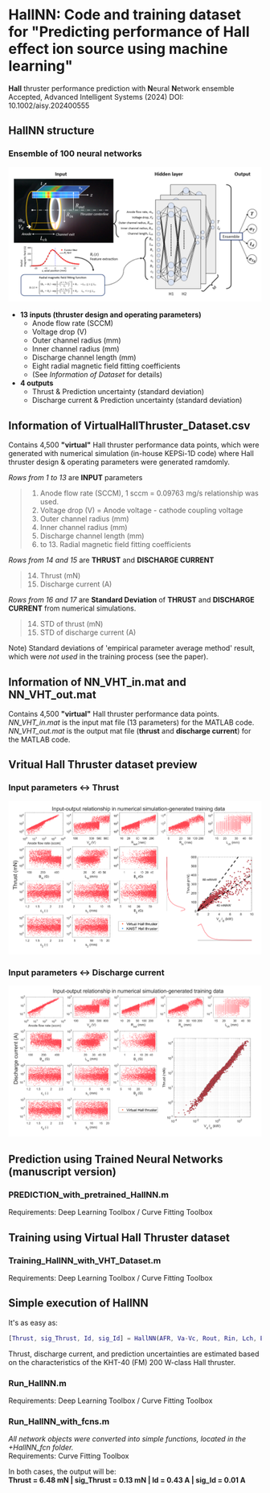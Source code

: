 # HallNN: Code and training dataset for "Predicting performance of Hall effect ion source using machine learning"
**Hall** thruster performance prediction with **N**eural **N**etwork ensemble   
Accepted, Advanced Intelligent Systems (2024)
DOI: 10.1002/aisy.202400555

## HallNN structure
### **Ensemble of 100 neural networks**

![image](https://github.com/JaehongPark-Plasma/HallNN/blob/main/Data/intro.png?raw=true)

* **13 inputs (thruster design and operating parameters)**
  * Anode flow rate (SCCM)
  * Voltage drop (V)
  * Outer channel radius (mm)
  * Inner channel radius (mm)
  * Discharge channel length (mm)
  * Eight radial magnetic field fitting coefficients
  * (See *Information of Dataset* for details)
* **4 outputs**
  * Thrust & Prediction uncertainty (standard deviation)
  * Discharge current & Prediction uncertainty (standard deviation)

## Information of VirtualHallThruster_Dataset.csv
Contains 4,500 **"virtual"** Hall thruster performance data points, which were generated with numerical simulation (in-house KEPSi-1D code) where Hall thruster design & operating parameters were generated ramdomly.

*Rows from 1 to 13* are **INPUT** parameters   
> 1. Anode flow rate (SCCM), 1 sccm = 0.09763 mg/s relationship was used.
> 2. Voltage drop (V) = Anode voltage - cathode coupling voltage
> 3. Outer channel radius (mm)
> 4. Inner channel radius (mm)
> 5. Discharge channel length (mm)
> 6. to 13. Radial magnetic field fitting coefficients

*Rows from 14 and 15* are **THRUST** and **DISCHARGE CURRENT**   
> 14. Thrust (mN)
> 15. Discharge current (A)

*Rows from 16 and 17* are **Standard Deviation** of **THRUST** and **DISCHARGE CURRENT** from numerical simulations.
> 14. STD of thrust (mN)
> 15. STD of discharge current (A)

Note) Standard deviations of 'empirical parameter average method' result, which were *not used* in the training process (see the paper).    

## Information of NN_VHT_in.mat and NN_VHT_out.mat
Contains 4,500 **"virtual"** Hall thruster performance data points.   
*NN_VHT_in.mat* is the input mat file (13 parameters) for the MATLAB code.   
*NN_VHT_out.mat* is the output mat file (**thrust** and **discharge current**) for the MATLAB code.   

## Vritual Hall Thruster dataset preview
### Input parameters $\leftrightarrow$ Thrust
![image](https://github.com/JaehongPark-Plasma/HallNN/blob/main/Data/Input_thrust_VHT.png?raw=true)
### Input parameters $\leftrightarrow$ Discharge current
![image](https://github.com/JaehongPark-Plasma/HallNN/blob/main/Data/Input_Id_VHT.png?raw=true)

## Prediction using Trained Neural Networks (manuscript version)
### PREDICTION_with_pretrained_HallNN.m  
Requirements: Deep Learning Toolbox / Curve Fitting Toolbox  

## Training using Virtual Hall Thruster dataset
### Training_HallNN_with_VHT_Dataset.m  
Requirements: Deep Learning Toolbox / Curve Fitting Toolbox  

## Simple execution of HallNN
It's as easy as:  
```matlab
[Thrust, sig_Thrust, Id, sig_Id] = HallNN(AFR, Va-Vc, Rout, Rin, Lch, Br_fit_coeff, HallNN_best, flag_disp);
```
Thrust, discharge current, and prediction uncertainties are estimated based on the characteristics of the KHT-40 (FM) 200 W-class Hall thruster.  

### Run_HallNN.m  
Requirements: Deep Learning Toolbox / Curve Fitting Toolbox  

### Run_HallNN_with_fcns.m  
*All network objects were converted into simple functions, located in the +HallNN_fcn folder.*  
Requirements: Curve Fitting Toolbox  

In both cases, the output will be:  
**Thrust = 6.48 mN | sig_Thrust = 0.13 mN | Id = 0.43 A | sig_Id = 0.01 A**  

